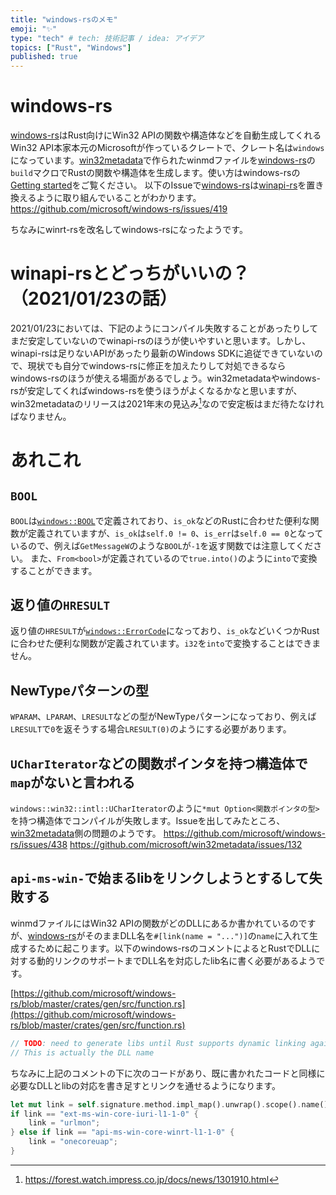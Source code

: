 ```yaml
---
title: "windows-rsのメモ"
emoji: "✨"
type: "tech" # tech: 技術記事 / idea: アイデア
topics: ["Rust", "Windows"]
published: true
---
```


# windows-rs

[windows-rs]はRust向けにWin32 APIの関数や構造体などを自動生成してくれるWin32 API本家本元のMicrosoftが作っているクレートで、クレート名は`windows`になっています。[win32metadata]で作られたwinmdファイルを[windows-rs]の`build`マクロでRustの関数や構造体を生成します。使い方はwindows-rsの[Getting started](https://github.com/microsoft/windows-rs#getting-started)をご覧ください。
以下のIssueで[windows-rs]は[winapi-rs]を置き換えるように取り組んでいることがわかります。
https://github.com/microsoft/windows-rs/issues/419

ちなみにwinrt-rsを改名してwindows-rsになったようです。

# winapi-rsとどっちがいいの？（2021/01/23の話）
2021/01/23においては、下記のようにコンパイル失敗することがあったりしてまだ安定していないのでwinapi-rsのほうが使いやすいと思います。しかし、winapi-rsは足りないAPIがあったり最新のWindows SDKに追従できていないので、現状でも自分でwindows-rsに修正を加えたりして対処できるならwindows-rsのほうが使える場面があるでしょう。win32metadataやwindows-rsが安定してくればwindows-rsを使うほうがよくなるかなと思いますが、win32metadataのリリースは2021年末の見込み[^1]なので安定板はまだ待たなければなりません。

# あれこれ

## `BOOL`
`BOOL`は[`windows::BOOL`]で定義されており、`is_ok`などのRustに合わせた便利な関数が定義されていますが、`is_ok`は`self.0 != 0`、`is_err`は`self.0 == 0`となっているので、例えば`GetMessageW`のような`BOOL`が`-1`を返す関数では注意してください。
また、`From<bool>`が定義されているので`true.into()`のように`into`で変換することができます。

## 返り値の`HRESULT`
返り値の`HRESULT`が[`windows::ErrorCode`]になっており、`is_ok`などいくつかRustに合わせた便利な関数が定義されています。`i32`を`into`で変換することはできません。

## NewTypeパターンの型
`WPARAM`、`LPARAM`、`LRESULT`などの型がNewTypeパターンになっており、例えば`LRESULT`で`0`を返そうする場合`LRESULT(0)`のようにする必要があります。

## `UCharIterator`などの関数ポインタを持つ構造体で`map`がないと言われる
`windows::win32::intl::UCharIterator`のように`*mut Option<関数ポインタの型>`を持つ構造体でコンパイルが失敗します。Issueを出してみたところ、[win32metadata]側の問題のようです。
https://github.com/microsoft/windows-rs/issues/438
https://github.com/microsoft/win32metadata/issues/132

## `api-ms-win-`で始まるlibをリンクしようとするして失敗する
winmdファイルにはWin32 APIの関数がどのDLLにあるか書かれているのですが、[windows-rs]がそのままDLL名を`#[link(name = "...")]`の`name`に入れて生成するために起こります。以下のwindows-rsのコメントによるとRustでDLLに対する動的リンクのサポートまでDLL名を対応したlib名に書く必要があるようです。

[https://github.com/microsoft/windows-rs/blob/master/crates/gen/src/function.rs](https://github.com/microsoft/windows-rs/blob/master/crates/gen/src/function.rs)
```rust
// TODO: need to generate libs until Rust supports dynamic linking against DLLs.
// This is actually the DLL name
```

ちなみに上記のコメントの下に次のコードがあり、既に書かれたコードと同様に必要なDLLとlibの対応を書き足すとリンクを通せるようになります。

```rust
let mut link = self.signature.method.impl_map().unwrap().scope().name();
if link == "ext-ms-win-core-iuri-l1-1-0" {
    link = "urlmon";
} else if link == "api-ms-win-core-winrt-l1-1-0" {
    link = "onecoreuap";
}
```

[windows-rs]:https://github.com/microsoft/windows-rs
[win32metadata]:https://github.com/microsoft/win32metadata
[`windows::BOOL`]:https://docs.rs/windows/latest/windows/struct.BOOL.html
[`windows::ErrorCode`]:https://docs.rs/windows/latest/windows/struct.ErrorCode.html
[winapi-rs]:https://github.com/retep998/winapi-rs

[^1]: https://forest.watch.impress.co.jp/docs/news/1301910.html
